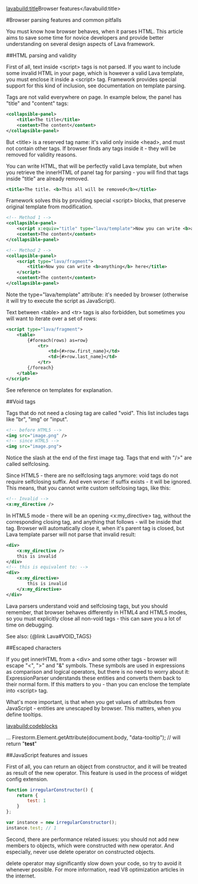 <lavabuild:title>Browser features</lavabuild:title>

#Browser parsing features and common pitfalls

You must know how browser behaves, when it parses HTML. This article aims to save some time for novice developers
and provide better understanding on several design aspects of Lava framework.

##HTML parsing and validity

First of all, text inside &lt;script&gt; tags is not parsed. If you want to include some invalid HTML in your page,
which is however a valid Lava template, you must enclose it inside a &lt;script&gt; tag.
Framework provides special support for this kind of inclusion, see documentation on template parsing.

Tags are not valid everywhere on page. In example below, the panel has "title" and "content" tags:
```xml
<collapsible-panel>
	<title>The title</title>
	<content>The content</content>
</collapsible-panel>
```

But &lt;title&gt; is a reserved tag name: it's valid only inside &lt;head&gt;, and must not contain other tags.
If browser finds any tags inside it - they will be removed for validity reasons.

You can write HTML, that will be perfectly valid Lava template, but when you retrieve the innerHTML of panel tag
for parsing - you will find that tags inside "title" are already removed.

```xml
<title>The title. <b>This all will be removed</b></title>
```

Framework solves this by providing special &lt;script&gt; blocks, that preserve original template from modification.

```xml
<!-- Method 1 -->
<collapsible-panel>
	<script x:equiv="title" type="lava/template">Now you can write <b>anything</b> here</script>
	<content>The content</content>
</collapsible-panel>

<!-- Method 2 -->
<collapsible-panel>
	<script type="lava/fragment">
		<title>Now you can write <b>anything</b> here</title>
	</script>
	<content>The content</content>
</collapsible-panel>
```

Note the type="lava/template" attribute: it's needed by browser (otherwise it will try to execute the script as JavaScript).

Text between &lt;table&gt; and &lt;tr&gt; tags is also forbidden, but sometimes you will want to iterate over a set of rows:

```xml
<script type="lava/fragment">
	<table>
		{#foreach(rows) as=row}
			<tr>
				<td>{#>row.first_name}</td>
				<td>{#>row.last_name}</td>
			</tr>
		{/foreach}
	</table>
</script>
```

See reference on templates for explanation.

##Void tags

Tags that do not need a closing tag are called "void". This list includes tags like "br", "img" or "input".

```xml
<!-- before HTML5 -->
<img src="image.png" />
<!-- since HTML5 -->
<img src="image.png">
```

Notice the slash at the end of the first image tag. Tags that end with "/&gt;" are called selfclosing.

Since HTML5 - there are no selfclosing tags anymore: void tags do not require selfclosing suffix.
And even worse: if suffix exists - it will be ignored. This means, that you cannot write custom selfclosing tags, like this:

```xml
<!-- Invalid -->
<x:my_directive />
```

In HTML5 mode - there will be an opening &lt;x:my_directive&gt; tag, without the corresponding closing tag,
and anything that follows - will be inside that tag.
Browser will automatically close it, when it's parent tag is closed,
but Lava template parser will not parse that invalid result:

```xml
<div>
	<x:my_directive />
	this is invalid
</div>
<!-- this is equivalent to: -->
<div>
	<x:my_directive>
		this is invalid
	</x:my_directive>
</div>
```

Lava parsers understand void and selfclosing tags, but you should remember, that browser behaves differently
in HTML4 and HTML5 modes, so you must explicitly close all non-void tags - this can save you a lot of time on debugging.

See also: {@link Lava#VOID_TAGS}

##Escaped characters

If you get innerHTML from a &lt;div&gt; and some other tags - browser will escape "&lt;", "&gt;" and "&amp;" symbols.
These symbols are used in expressions as comparison and logical operators, but there is no need to worry about it:
ExpressionParser understands these entities and converts them back to their normal form.
If this matters to you - than you can enclose the template into &lt;script&gt; tag.

What's more important, is that when you get values of attributes from JavaScript - entities are
unescaped by browser. This matters, when you define tooltips.

<lavabuild:codeblocks>
	<codeblock title="Template" lang="xml">
<body data-tooltip="&lt;b&gt;test&gt;/b&gt;">...
	</codeblock>
	<codeblock title="Javascript" lang="javascript">
Firestorm.Element.getAttribute(document.body, "data-tooltip"); // will return "<b>test</b>"
	</codeblock>
</lavabuild:codeblocks>

##JavaScript features and issues

First of all, you can return an object from constructor, and it will be treated as result of the <kw>new</kw> operator.
This feature is used in the process of widget config extension.

```javascript
function irregularConstructor() {
	return {
		test: 1
	}
};

var instance = new irregularConstructor();
instance.test; // 1
```

Second, there are performance related issues:
you should not add new members to objects, which were constructed with <kw>new</kw> operator.
And especially, never use <kw>delete</kw> operator on constructed objects.

<kw>delete</kw> operator may significantly slow down your code, so try to avoid it whenever possible.
For more information, read V8 optimization articles in the internet.